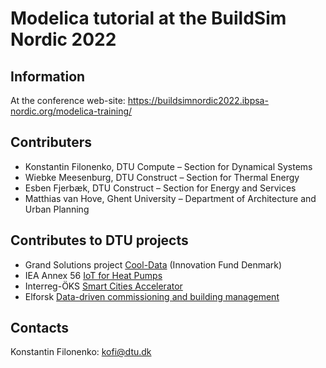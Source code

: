 # Modelica tutorial at the BuildSim Nordic 2022

## Information

At the conference web-site: https://buildsimnordic2022.ibpsa-nordic.org/modelica-training/

## Contributers

- Konstantin Filonenko, DTU Compute – Section for Dynamical Systems
- Wiebke Meesenburg, DTU Construct – Section for Thermal Energy
- Esben Fjerbæk, DTU Construct – Section for Energy and Services
- Matthias van Hove, Ghent University – Department of Architecture and Urban Planning

## Contributes to DTU projects

- Grand Solutions project [Cool-Data](https://cool-data.dtu.dk/) (Innovation Fund Denmark)
- IEA Annex 56 [IoT for Heat Pumps](https://heatpumpingtechnologies.org/annex56/)
- Interreg-ÖKS [Smart Cities Accelerator](https://cphsolutionslab.dk/en/projekter/samarbejder/smart-cities-accelerator)
- Elforsk [Data-driven commissioning and building management](https://elforsk.dk/projektdatabase/effektiv-datadrevet-idriftsaettelse-funktionsanalyse-fokuseret-paa-energi-indeklima)

## Contacts

Konstantin Filonenko: kofi@dtu.dk
